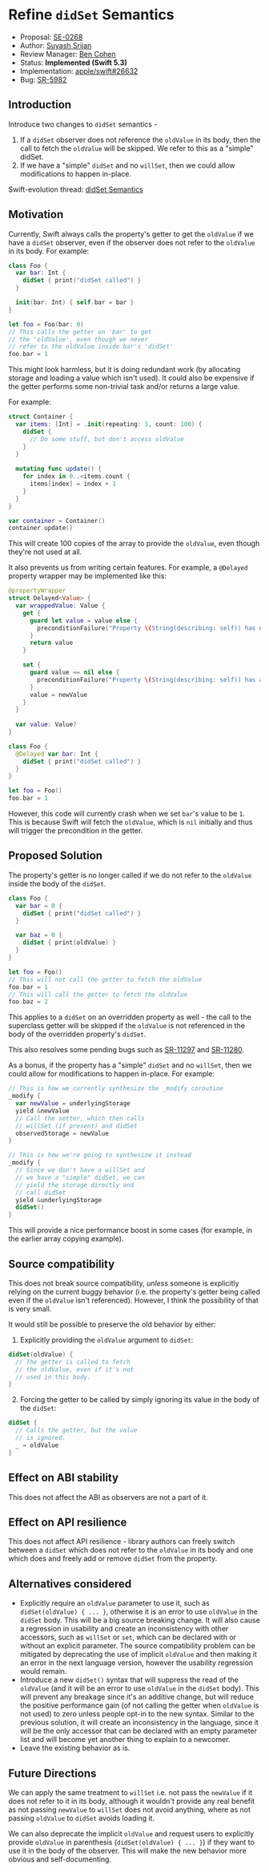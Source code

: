 # Refine `didSet` Semantics

* Proposal: [SE-0268](0268-didset-semantics.md)
* Author: [Suyash Srijan](https://github.com/theblixguy)
* Review Manager: [Ben Cohen](https://github.com/airspeedswift)
* Status: **Implemented (Swift 5.3)**
* Implementation: [apple/swift#26632](https://github.com/apple/swift/pull/26632)
* Bug: [SR-5982](https://bugs.swift.org/browse/SR-5982)

## Introduction

Introduce two changes to `didSet` semantics - 

1. If a `didSet` observer does not reference the `oldValue` in its body, then the call to fetch the `oldValue` will be skipped. We refer to this as a "simple" didSet.
2. If we have a "simple" `didSet` and no `willSet`, then we could allow modifications to happen in-place.

Swift-evolution thread: [didSet Semantics](https://forums.swift.org/t/pitch-didset-semantics/27858)

## Motivation

Currently, Swift always calls the property's getter to get the `oldValue` if we have a `didSet` observer, even if the observer does not refer to the `oldValue` in its body. For example:

```swift
class Foo {
  var bar: Int {
    didSet { print("didSet called") }
  }

  init(bar: Int) { self.bar = bar }
}

let foo = Foo(bar: 0)
// This calls the getter on 'bar' to get 
// the 'oldValue', even though we never 
// refer to the oldValue inside bar's 'didSet'
foo.bar = 1
```

This might look harmless, but it is doing redundant work (by allocating storage and loading a value which isn't used). It could also be expensive if the getter performs some non-trivial task and/or returns a large value.

For example:

```swift
struct Container {
  var items: [Int] = .init(repeating: 1, count: 100) {
    didSet {
      // Do some stuff, but don't access oldValue
    }
  }
  
  mutating func update() {
    for index in 0..<items.count {
      items[index] = index + 1
    }
  }
}

var container = Container()
container.update()
```

This will create 100 copies of the array to provide the `oldValue`, even though they're not used at all.

It also prevents us from writing certain features. For example, a `@Delayed` property wrapper may be implemented like this:

```swift
@propertyWrapper
struct Delayed<Value> {
  var wrappedValue: Value {
    get {
      guard let value = value else {
        preconditionFailure("Property \(String(describing: self)) has not been set yet")
      }
      return value
    }

    set {
      guard value == nil else {
        preconditionFailure("Property \(String(describing: self)) has already been set")
      }
      value = newValue
    }
  }
  
  var value: Value?
}

class Foo {
  @Delayed var bar: Int {
    didSet { print("didSet called") }
  }
}

let foo = Foo()
foo.bar = 1
```

However, this code will currently crash when we set `bar`'s value to be `1`. This is because Swift will fetch the `oldValue`, which is `nil` initially and thus will trigger the precondition in the getter.

## Proposed Solution

The property's getter is no longer called if we do not refer to the `oldValue` inside the body of the `didSet`.

```swift
class Foo {
  var bar = 0 {
    didSet { print("didSet called") }
  }

  var baz = 0 {
    didSet { print(oldValue) }
  }
}

let foo = Foo()
// This will not call the getter to fetch the oldValue
foo.bar = 1
// This will call the getter to fetch the oldValue
foo.baz = 2
```

This applies to a `didSet` on an overridden property as well - the call to the superclass getter will be skipped if the `oldValue` is not referenced in the body of the overridden property's `didSet`.

This also resolves some pending bugs such as [SR-11297](https://bugs.swift.org/browse/SR-11297) and [SR-11280](https://bugs.swift.org/browse/SR-11280).

As a bonus, if the property has a "simple" `didSet` and no `willSet`, then we could allow for modifications to happen in-place. For example:

```swift
// This is how we currently synthesize the _modify coroutine
_modify {
  var newValue = underlyingStorage
  yield &newValue
  // Call the setter, which then calls
  // willSet (if present) and didSet
  observedStorage = newValue
}

// This is how we're going to synthesize it instead
_modify {
  // Since we don't have a willSet and
  // we have a "simple" didSet, we can
  // yield the storage directly and
  // call didSet
  yield &underlyingStorage
  didSet()
}
```

This will provide a nice performance boost in some cases (for example, in the earlier array copying example).

## Source compatibility

This does not break source compatibility, _unless_ someone is explicitly relying on the current buggy behavior (i.e. the property's getter being called even if the `oldValue` isn't referenced). However, I think the possibility of that is very small.

It would still be possible to preserve the old behavior by either:

1. Explicitly providing the `oldValue` argument to `didSet`: 
```swift
didSet(oldValue) {
  // The getter is called to fetch
  // the oldValue, even if it's not
  // used in this body.
}
```
2. Forcing the getter to be called by simply ignoring its value in the body of the `didSet`: 
```swift
didSet {
  // Calls the getter, but the value
  // is ignored.
  _ = oldValue
}
```

## Effect on ABI stability

This does not affect the ABI as observers are not a part of it.

## Effect on API resilience

This does not affect API resilience - library authors can freely switch between a `didSet` which does not refer to the `oldValue` in its body and one which does and freely add or remove `didSet` from the property.

## Alternatives considered

- Explicitly require an `oldValue` parameter to use it, such as `didSet(oldValue) { ... }`, otherwise it is an error to use `oldValue` in the `didSet` body. This will be a big source breaking change. It will also cause a regression in usability and create an inconsistency with other accessors, such as `willSet` or `set`, which can be declared with or without an explicit parameter. The source compatibility problem can be mitigated by deprecating the use of implicit `oldValue` and then making it an error in the next language version, however the usability regression would remain.
- Introduce a new `didSet()` syntax that will suppress the read of the `oldValue` (and it will be an error to use `oldValue` in the `didSet` body). This will prevent any breakage since it's an additive change, but will reduce the positive performance gain (of not calling the getter when `oldValue` is not used) to zero unless people opt-in to the new syntax. Similar to the previous solution, it will create an inconsistency in the language, since it will be the only accessor that can be declared with an empty parameter list and will become yet another thing to explain to a newcomer.
- Leave the existing behavior as is.

## Future Directions

We can apply the same treatment to `willSet` i.e. not pass the `newValue` if it does not refer to it in its body, although it wouldn't provide any real benefit as not passing `newValue` to `willSet` does not avoid anything, where as not passing `oldValue` to `didSet` avoids loading it.

We can also deprecate the implicit `oldValue` and request users to explicitly provide `oldValue` in parenthesis (`didSet(oldValue) { ... }`) if they want to use it in the body of the observer. This will make the new behavior more obvious and self-documenting.
